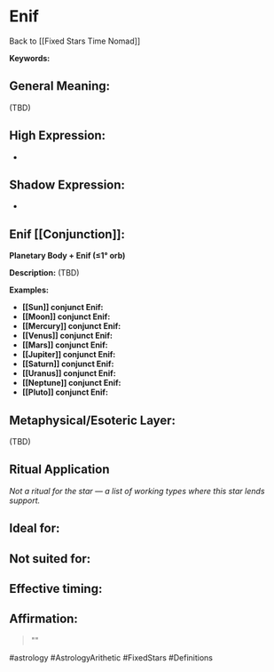 # Enif

Back to [[Fixed Stars Time Nomad]]

**Keywords:** 

## General Meaning:
(TBD)

## High Expression:
- 

## Shadow Expression:
- 

## Enif [[Conjunction]]:

**Planetary Body + Enif (≤1° orb)**

**Description:**
(TBD)

**Examples:**
- **[[Sun]] conjunct Enif:** 
- **[[Moon]] conjunct Enif:** 
- **[[Mercury]] conjunct Enif:** 
- **[[Venus]] conjunct Enif:** 
- **[[Mars]] conjunct Enif:** 
- **[[Jupiter]] conjunct Enif:** 
- **[[Saturn]] conjunct Enif:** 
- **[[Uranus]] conjunct Enif:** 
- **[[Neptune]] conjunct Enif:** 
- **[[Pluto]] conjunct Enif:** 

## Metaphysical/Esoteric Layer:
(TBD)

## Ritual Application
*Not a ritual for the star — a list of working types where this star lends support.*

**Ideal for:**
- 
**Not suited for:**
- 
**Effective timing:**
- 

## Affirmation:

> ""

#astrology #AstrologyArithetic #FixedStars #Definitions
